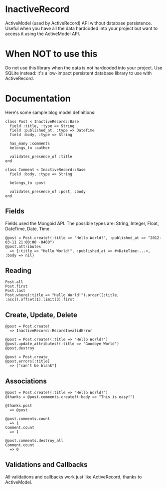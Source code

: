# InactiveRecord

ActiveModel (used by ActiveRecord) API without database persistence. Useful when you have all the data hardcoded into your project but want to access it using the ActiveModel API.

# When NOT to use this

Do not use this library when the data is not hardcoded into your project. Use SQLite instead: it's a low-impact persistent database library to use with ActiveRecord.

# Documentation

Here's some sample blog model definitions:

    class Post < InactiveRecord::Base
      field :title, :type => String
      field :published_at, :type => DateTime
      field :body, :type => String
      
      has_many :comments
      belongs_to :author
      
      validates_presence_of :title
    end
    
    class Comment < InactiveRecord::Base
      field :body, :type => String
      
      belongs_to :post
      
      validates_presence_of :post, :body
    end
    
## Fields

Fields used the Mongoid API. The possible types are: String, Integer, Float, DateTime, Date, Time.

    @post = Post.create!(:title => "Hello World!", :published_at => "2012-03-11 21:00:00 -0400")
    @post.attributes
      => {:title => "Hello World!", :published_at => #<DateTime:...>, :body => nil}

## Reading
    
    Post.all
    Post.first
    Post.last
    Post.where(:title => "Hello World!").order([:title, :asc]).offset(1).limit(3).first
    
## Create, Update, Delete

    @post = Post.create!
      => InactiveRecord::RecordInvalidError
    
    @post = Post.create!(:title => "Hello World!")
    @post.update_attributes!(:title => "Goodbye World")
    @post.destroy
    
    @post = Post.create
    @post.errors[:title]
      => ["can't be blank"]

## Associations
    
    @post = Post.create!(:title => "Hello World!")
    @thanks = @post.comments.create!(:body => "This is easy!")
    
    @thanks.post
      => @post
    
    @post.comments.count
      => 1
    Comment.count
      => 1
    
    @post.comments.destroy_all
    Comment.count
      => 0

## Validations and Callbacks

  All validations and callbacks work just like ActiveRecord, thanks to ActiveModel.